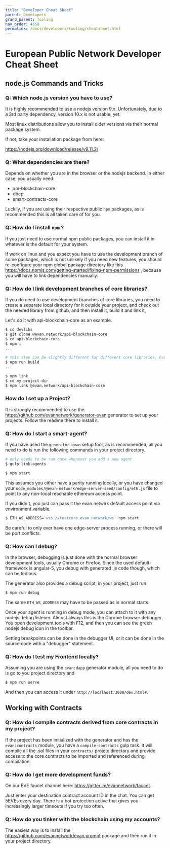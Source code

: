 ```yaml
---
title: "Developer Cheat Sheet"
parent: Developers
grand_parent: Tooling
nav_order: 4650
permalink: /docs/developers/tooling/cheatsheet.html
---
```


# European Public Network Developer Cheat Sheet

## node.js Commands and Tricks

### Q: Which node.js version you have to use?

It is highly recommended to use a nodejs version 9.x.
Unfortunately, due to a 3rd party dependency, version 10.x is not usable, yet.

Most linux distributions allow you to install older versions via their normal package system.

If not, take your installation package from here:

https://nodejs.org/download/release/v9.11.2/

### Q: What dependencies are there?
Depends on whether you are in the browser or the nodejs backend. In either case, you usually need:

- api-blockchain-core
- dbcp
- smart-contracts-core

Luckily, if you are using their respective public `npm` packages, as is recommended this is all taken care of for you.

### Q: How do I install `npm` ?

If you just need to use normal npm public packages, you can install it in whatever is the default for your system.

If work on linux and you expect you have to use the development branch of some packages, which is not unlikely if you need new features,
you should re-configure your npm global package directory like this https://docs.npmjs.com/getting-started/fixing-npm-permissions , because you will have to link dependencies manually.

### Q: How do I link development branches of core libraries?
If you do need to use development branches of core libraries, you need to create a separate local directory for it outside your project, and check out the needed library from github, and then install it, build it and link it,

Let's do it with api-blockchain-core as an example.

```sh
$ cd devlibs
$ git clone @evan.network/api-blockchain-core
$ cd api-blockchain-core
$ npm i
...

# this step can be slightly different for different core libraries, but is described in their READMEs
$ npm run build
...

$ npm link
$ cd my-project-dir
$ npm link @evan.network/api-blockchain-core
```

### How do I set up a Project?
It is strongly recommended to use the https://github.com/evannetwork/generator-evan
generator to set up your projects. Follow the readme there to install it.


### Q: How do I start a smart-agent?
If you have used the `generator-evan` setup tool, as is recommended, all you need to do is run the following commands
in your project directory.

```sh
# only needs to be run once whenever you add a new agent
$ gulp link-agents

$ npm start
```

This assumes you either have a parity running locally, or you have changed your `node_modules/@evan-network/edge-server-seed/config/eth.js` file to point to any non-local reachable ethereum access point.

If you didn't, you just can pass it the evan.netwirk default access point via environment variable.

```sh
$ ETH_WS_ADDRESS='wss://testcore.evan.network/ws' npm start
```

Be careful to only ever have one edge-server process running, or there will be port conflicts.


### Q: How can I debug?

In the browser, debugging is just done with the normal browser development tools, usually Chrome or Firefox.
Since the used default-framework is angular-5, you debug with generated .js code though, which can be tedious.

The generator also provides a debug script, in your project, just run

```sh
$ npm run debug
```

The same `ETH_WS_ADDRESS` may have to be passed as in normal starts.

Once your agent is running in debug mode, you can attach to it with any nodejs debug listener. Almost always
this is the Chrome browser debugger. You open development tools with F12, and then you can see the green nodejs debug icon in the toolbar.

Setting breakpoints can be done in the debugger UI, or it can be done in the source code with a "debugger" statement.


### Q: How do I test my Frontend locally?

Assuming you are using the `evan:dapp` generator module, all you need to do is go to you project directory and

```sh
$ npm run serve
```

And then you can access it under `http://localhost:3000/dev.html#`.


## Working with Contracts

### Q: How do I compile contracts derived from core contracts in my project?
If the project has been initialized with the generator and has the `evan:contracts` module, you have a `compile-contracts` gulp task. It will compile all the .sol files in your `contracts/` projetc directory and provide access to the core contracts to be imported and referenced during compilation.

### Q: How do I get more development funds?
On our EVE faucet channel here: https://gitter.im/evannetwork/faucet.

Just enter your destination contract account ID in the chat. You can get 5EVEs every day.
There is a bot protection active that gives you increasingly larger timeouts if you try too often.

### Q: How do you tinker with the blockchain using my accounts?

The easiest way is to install the https://github.com/evannetwork/evan.prompt package and then run it in your project directory.



